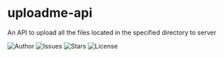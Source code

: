 # uploadme-api
An API to upload all the files located in the specified directory to server

![Author](https://img.shields.io/badge/author-littinrajan-blue)
![Issues](https://img.shields.io/github/issues/moonlightfantasia/uploadme-api)
![Stars](https://img.shields.io/github/stars/moonlightfantasia/uploadme-api)
![License](https://img.shields.io/github/license/moonlightfantasia/uploadme-api)
